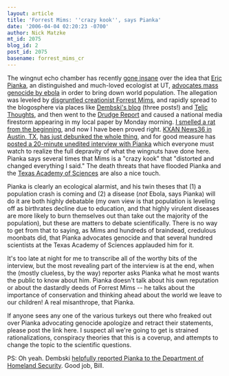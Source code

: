 ```yaml
---
layout: article
title: 'Forrest Mims: ''crazy kook'', says Pianka'
date: '2006-04-04 02:20:23 -0700'
author: Nick Matzke
mt_id: 2075
blog_id: 2
post_id: 2075
basename: forrest_mims_cr
---
```

The wingnut echo chamber has recently [gone insane](http://www.technorati.com/search/pianka%20ebola) over the idea that [Eric Pianka](http://uts.cc.utexas.edu/~varanus/), an distinguished and much-loved ecologist at UT, [advocates mass genocide by ebola](http://www.sas.org/tcs/weeklyIssues_2006/2006-04-07/feature1p/index.html) in order to bring down world population.  The allegation was leveled by [disgruntled creationist Forrest Mims](http://www.skepticfiles.org/evo2/mims.htm), and rapidly spread to the blogosphere via places like [Dembski's blog](http://www.uncommondescent.com) (three posts!)  and [Telic Thoughts](http://telicthoughts.com/?p=625), and then went to the [Drudge Report](http://www.drudgereport.com/) and caused a national media firestorm appearing in my local paper by Monday morning.  [I smelled a rat from the beginning](http://telicthoughts.com/?p=625#more-625), and now I have been proved right. [KXAN News36 in Austin, TX](http://www.kxan.com), [has just debunked the whole thing](http://www.kxan.com/Global/story.asp?S=4720390), and for good measure has [posted a 20-minute unedited interview with Pianka](http://www.kxan.com/Global/story.asp?S=4720390) which everyone must watch to realize the full depravity of what the wingnuts have done here.  Pianka says several times that Mims is a "crazy kook" that "distorted and changed everything I said."  The death threats that have flooded Pianka and the [Texas Academy of Sciences](http://scienceblogs.com/pharyngula/2006/04/texas_academy_of_science_getti.php) are also a nice touch.

Pianka is clearly an ecological alarmist, and his twin theses that (1) a population crash is coming and (2) a disease (_not_ Ebola, says Pianka) will do it are both highly debatable (my own view is that population is leveling off as birthrates decline due to education, and that highly virulent diseases are more likely to burn themselves out than take out the majority of the population), but these are matters to debate scientifically.  There is no way to get from that to saying, as Mims and hundreds of braindead, credulous moonbats did,  that Pianka advocates genocide and that several hundred scientists at the Texas Academy of Sciences applauded him for it.

It's too late at night for me to transcribe all of the worthy bits of the interview, but the most revealing part of the interview is at the end, when the (mostly clueless, by the way) reporter asks Pianka what he most wants the public to know about him.  Pianka doesn't talk about his own reputation or about the dastardly deeds of Forrest Mims -- he talks about the importance of conservation and thinking ahead about the world we leave to our children!  A real misanthrope, that Pianka.

If anyone sees any one of the various turkeys out there who freaked out over Pianka advocating genocide apologize and retract their statements, please post the link here.  I suspect all we're going to get is strained rationalizations, conspiracy theories that this is a coverup, and attempts to change the topic to the scientific questions.

PS: Oh yeah.  Dembski [helpfully reported Pianka to the Department of Homeland Security](http://www.uncommondescent.com/index.php/archives/984).  Good job, Bill.
